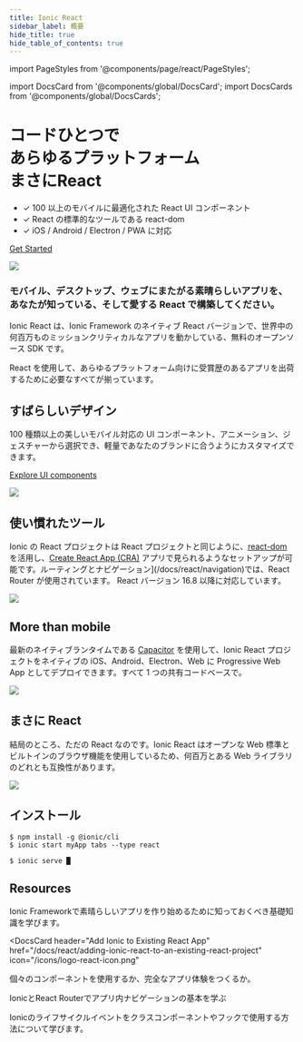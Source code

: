 ```yaml
---
title: Ionic React
sidebar_label: 概要
hide_title: true
hide_table_of_contents: true
---
```


import PageStyles from '@components/page/react/PageStyles';

import DocsCard from '@components/global/DocsCard';
import DocsCards from '@components/global/DocsCards';

<head>
  <title>Ionic Reactでアプリをつくろう: Framework and Documentation</title>
  <meta
    name="description"
    content="One codebase, any platform, just React. View our documentation for creating apps with Ionic React—the native React version of Ionic Framework's open-source SDK."
  />
</head>

<PageStyles>

<div class='flex main-flex'>
  <div class="pull-left">
  <h1>コードひとつで <br/> あらゆるプラットフォーム <br/> <strong>まさにReact</strong></h1>

- ✓ 100 以上のモバイルに最適化された React UI コンポーネント
- ✓ React の標準的なツールである react-dom
- ✓ iOS / Android / Electron / PWA に対応

[Get Started](#installation)

  </div>

  <div class="pull-right">
  <img src={require('@site/static/img/frameworks/react-logo.png').default} />
  </div>
</div>

### モバイル、デスクトップ、ウェブにまたがる素晴らしいアプリを、あなたが知っている、そして愛する React で構築してください。

Ionic React は、Ionic Framework のネイティブ React バージョンで、世界中の何百万ものミッションクリティカルなアプリを動かしている、無料のオープンソース SDK です。

React を使用して、あらゆるプラットフォーム向けに受賞歴のあるアプリを出荷するために必要なすべてが揃っています。

<div class="flex" >

<div class="pull-left">

## すばらしいデザイン

100 種類以上の美しいモバイル対応の UI コンポーネント、アニメーション、ジェスチャーから選択でき、軽量であなたのブランドに合うようにカスタマイズできます。

[Explore UI components](/docs/components)

</div>

<div class="pull-right">
  <img src="/docs/icons/feature-guide-components-icon.png" />
</div>

</div>

<div class="flex reverse" >

<div class="pull-left">

## 使い慣れたツール

Ionic の React プロジェクトは React プロジェクトと同じように、[react-dom](https://reactjs.org/docs/react-dom.html) を活用し、[Create React App (CRA)](https://github.com/facebook/create-react-app) アプリで見られるようなセットアップが可能です。ルーティングとナビゲーション](/docs/react/navigation)では、React Router が使用されています。
React バージョン 16.8 以降に対応しています。

</div>

<div class="pull-right">
  <img src={require('@site/static/img/frameworks/react-cli.png').default} class="cli" />
</div>

</div>

<div class="flex">

<div class="pull-left">

## More than mobile

最新のネイティブランタイムである [Capacitor](https://capacitorjs.com) を使用して、Ionic React プロジェクトをネイティブの iOS、Android、Electron、Web に Progressive Web App としてデプロイできます。すべて 1 つの共有コードベースで。

</div>

<div class="pull-right">
  <img src={require('@site/static/img/native-platforms/group-shot.png').default} />
</div>

</div>

<div class="flex reverse">

  <div class="pull-left">

## まさに React

結局のところ、ただの React なのです。Ionic React はオープンな Web 標準とビルトインのブラウザ機能を使用しているため、何百万とある Web ライブラリのどれとも互換性があります。

  </div>

<div class="pull-right">
  <img src={require('@site/static/img/frameworks/react.svg').default} />
</div>

</div>

## インストール

```shell-session
$ npm install -g @ionic/cli
$ ionic start myApp tabs --type react

$ ionic serve █
```

## Resources

<DocsCards>
  <DocsCard header="はじめ方" href="react/your-first-app" icon="/icons/feature-component-actionsheet-icon.png">
    <p>Ionic Frameworkで素晴らしいアプリを作り始めるために知っておくべき基礎知識を学びます。</p>
  </DocsCard>

<DocsCard
  header="Add Ionic to Existing React App"
  href="/docs/react/adding-ionic-react-to-an-existing-react-project"
  icon="/icons/logo-react-icon.png"
>
  <p>個々のコンポーネントを使用するか、完全なアプリ体験をつくるか。</p>
</DocsCard>

<DocsCard header="ナビゲーション" href="react/navigation" icon="/icons/feature-component-navigation-icon.png">
  <p>IonicとReact Routerでアプリ内ナビゲーションの基本を学ぶ</p>
</DocsCard>

<DocsCard header="ライフサイクル" href="react/lifecycle" icon="/icons/feature-guide-components-icon.png">
  <p>Ionicのライフサイクルイベントをクラスコンポーネントやフックで使用する方法について学びます。</p>
</DocsCard>

</DocsCards>

</PageStyles>

